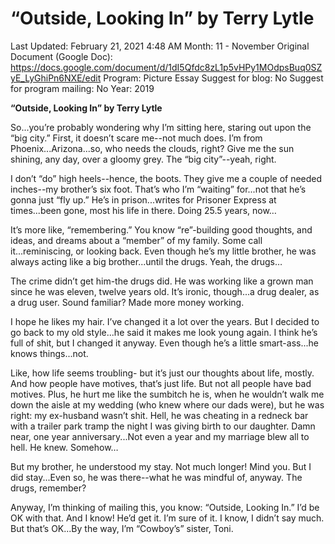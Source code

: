 # “Outside, Looking In” by Terry Lytle

Last Updated: February 21, 2021 4:48 AM
Month: 11 - November
Original Document (Google Doc): https://docs.google.com/document/d/1dI5Qfdc8zL1p5vHPy1MOdpsBuq0SZyE_LyGhiPn6NXE/edit
Program: Picture Essay
Suggest for blog: No
Suggest for program mailing: No
Year: 2019

**“Outside, Looking In” by Terry Lytle**

So...you’re probably wondering why I’m sitting here, staring out upon the “big city.” First, it doesn’t scare me--not much does. I’m from Phoenix...Arizona...so, who needs the clouds, right? Give me the sun shining, any day, over a gloomy grey. The “big city”--yeah, right.

I don’t “do” high heels--hence, the boots. They give me a couple of needed inches--my brother’s six foot. That’s who I’m “waiting” for...not that he’s gonna just “fly up.” He’s in prison...writes for Prisoner Express at times...been gone, most his life in there. Doing 25.5 years, now…

It’s more like, “remembering.” You know “re”-building good thoughts, and ideas, and dreams about a “member” of my family. Some call it...reminiscing, or looking back. Even though he’s my little brother, he was always acting like a big brother...until the drugs. Yeah, the drugs…

The crime didn’t get him-the drugs did. He was working like a grown man since he was eleven, twelve years old. It’s ironic, though...a drug dealer, as a drug user. Sound familiar? Made more money working.

I hope he likes my hair. I’ve changed it a lot over the years. But I decided to go back to my old style...he said it makes me look young again. I think he’s full of shit, but I changed it anyway. Even though he’s a little smart-ass...he knows things...not.

Like, how life seems troubling- but it’s just our thoughts about life, mostly. And how people have motives, that’s just life. But not all people have bad motives. Plus, he hurt me like the sumbitch he is, when he wouldn’t walk me down the aisle at my wedding (who knew where our dads were), but he was right: my ex-husband wasn’t shit. Hell, he was cheating in a redneck bar with a trailer park tramp the night I was giving birth to our daughter. Damn near, one year anniversary...Not even a year and my marriage blew all to hell. He knew. Somehow…

But my brother, he understood my stay. Not much longer! Mind you. But I did stay...Even so, he was there--what he was mindful of, anyway. The drugs, remember?

Anyway, I’m thinking of mailing this, you know: “Outside, Looking In.” I’d be OK with that. And I know! He’d get it. I’m sure of it. I know, I didn’t say much. But that’s OK...By the way, I’m “Cowboy’s” sister, Toni.